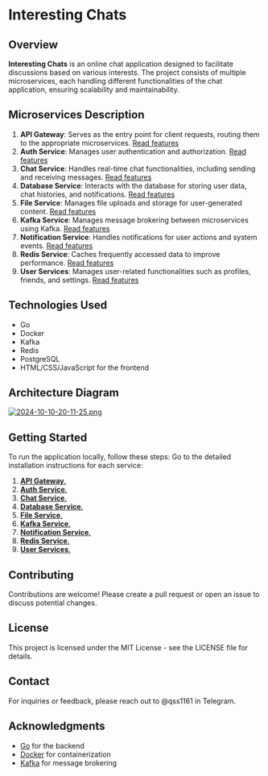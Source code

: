 # Interesting Chats

## Overview

**Interesting Chats** is an online chat application designed to facilitate discussions based on various interests. The project consists of multiple microservices, each handling different functionalities of the chat application, ensuring scalability and maintainability.


## Microservices Description

1. **API Gateway**: Serves as the entry point for client requests, routing them to the appropriate microservices. [Read features](https://github.com/ssq0-0/InterestingChats/blob/main/backend/microservice/api_gateway/README.md#features)
2. **Auth Service**: Manages user authentication and authorization. [Read features](https://github.com/ssq0-0/InterestingChats/blob/main/backend/microservice/auth_service/README.md#features)
3. **Chat Service**: Handles real-time chat functionalities, including sending and receiving messages. [Read features](https://github.com/ssq0-0/InterestingChats/blob/main/backend/microservice/chat_service/README.md#features)
4. **Database Service**: Interacts with the database for storing user data, chat histories, and notifications. [Read features](https://github.com/ssq0-0/InterestingChats/blob/main/backend/microservice/db/README.md)
5. **File Service**: Manages file uploads and storage for user-generated content. [Read features](https://github.com/ssq0-0/InterestingChats/blob/main/backend/microservice/file_service/README.md#feature)
6. **Kafka Service**: Manages message brokering between microservices using Kafka. [Read features](https://github.com/ssq0-0/InterestingChats/blob/main/backend/microservice/kafka/README.md)
7. **Notification Service**: Handles notifications for user actions and system events. [Read features](https://github.com/ssq0-0/InterestingChats/blob/main/backend/microservice/notification_service/README.md#features)
8. **Redis Service**: Caches frequently accessed data to improve performance. [Read features](https://github.com/ssq0-0/InterestingChats/blob/main/backend/microservice/redis/README.md#features)
9. **User Services**: Manages user-related functionalities such as profiles, friends, and settings. [Read features](https://github.com/ssq0-0/InterestingChats/blob/main/backend/microservice/user_services/README.md#features)

## Technologies Used
- Go
- Docker
- Kafka
- Redis
- PostgreSQL
- HTML/CSS/JavaScript for the frontend

## Architecture Diagram
[![2024-10-10-20-11-25.png](https://i.postimg.cc/mggtxsnZ/2024-10-10-20-11-25.png)](https://postimg.cc/QHvX5Rsv)
## Getting Started

To run the application locally, follow these steps:
Go to the detailed installation instructions for each service:

1. [**API Gateway**.](https://github.com/ssq0-0/InterestingChats/blob/main/backend/microservice/api_gateway/README.md#getting-started)
2. [**Auth Service**.](https://github.com/ssq0-0/InterestingChats/blob/main/backend/microservice/auth_service/README.md#getting-started)
3. [**Chat Service**.](https://github.com/ssq0-0/InterestingChats/blob/main/backend/microservice/chat_service/README.md#getting-started)
4. [**Database Service**.](https://github.com/ssq0-0/InterestingChats/blob/main/backend/microservice/db/README.md#getting-started)
5. [**File Service**.](https://github.com/ssq0-0/InterestingChats/blob/main/backend/microservice/file_service/README.md)
6. [**Kafka Service**.](https://github.com/ssq0-0/InterestingChats/blob/main/backend/microservice/kafka/README.md)
7. [**Notification Service**.](https://github.com/ssq0-0/InterestingChats/blob/main/backend/microservice/notification_service/README.md#getting-started)
8. [**Redis Service**.](https://github.com/ssq0-0/InterestingChats/blob/main/backend/microservice/redis/README.md#getting-started)
9. [**User Services**.](https://github.com/ssq0-0/InterestingChats/blob/main/backend/microservice/user_services/README.md#getting-started)

## Contributing
Contributions are welcome! Please create a pull request or open an issue to discuss potential changes.

## License
This project is licensed under the MIT License - see the LICENSE file for details.

## Contact
For inquiries or feedback, please reach out to @qss1161 in Telegram.

## Acknowledgments
- [Go](https://golang.org/) for the backend
- [Docker](https://www.docker.com/) for containerization
- [Kafka](https://kafka.apache.org/) for message brokering
